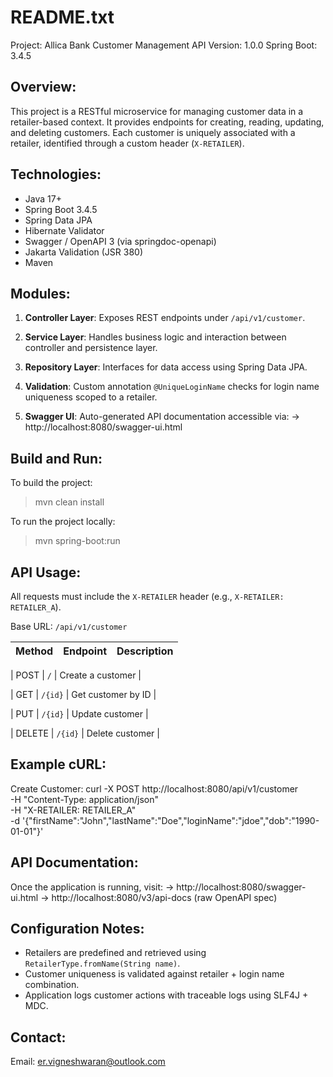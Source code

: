 README.txt
==========

Project: Allica Bank Customer Management API
Version: 1.0.0
Spring Boot: 3.4.5

Overview:
---------
This project is a RESTful microservice for managing customer data in a retailer-based context.
It provides endpoints for creating, reading, updating, and deleting customers.
Each customer is uniquely associated with a retailer, identified through a custom header (`X-RETAILER`).

Technologies:
-------------
- Java 17+
- Spring Boot 3.4.5
- Spring Data JPA
- Hibernate Validator
- Swagger / OpenAPI 3 (via springdoc-openapi)
- Jakarta Validation (JSR 380)
- Maven

Modules:
--------
1. **Controller Layer**: 
   Exposes REST endpoints under `/api/v1/customer`.

2. **Service Layer**:
   Handles business logic and interaction between controller and persistence layer.

3. **Repository Layer**:
   Interfaces for data access using Spring Data JPA.

4. **Validation**:
   Custom annotation `@UniqueLoginName` checks for login name uniqueness scoped to a retailer.

5. **Swagger UI**:
   Auto-generated API documentation accessible via:
   → http://localhost:8080/swagger-ui.html

Build and Run:
--------------
To build the project:
> mvn clean install

To run the project locally:
> mvn spring-boot:run

API Usage:
----------
All requests must include the `X-RETAILER` header (e.g., `X-RETAILER: RETAILER_A`).

Base URL: `/api/v1/customer`

| Method | Endpoint            | Description         |
|--------|---------------------|---------------------|

| POST   | `/`                 | Create a customer   |

| GET    | `/{id}`             | Get customer by ID  |

| PUT    | `/{id}`             | Update customer     |

| DELETE | `/{id}`             | Delete customer     |


Example cURL:
-------------
Create Customer:
curl -X POST http://localhost:8080/api/v1/customer \
  -H "Content-Type: application/json" \
  -H "X-RETAILER: RETAILER_A" \
  -d '{"firstName":"John","lastName":"Doe","loginName":"jdoe","dob":"1990-01-01"}'

API Documentation:
------------------
Once the application is running, visit:
→ http://localhost:8080/swagger-ui.html
→ http://localhost:8080/v3/api-docs (raw OpenAPI spec)

Configuration Notes:
--------------------
- Retailers are predefined and retrieved using `RetailerType.fromName(String name)`.
- Customer uniqueness is validated against retailer + login name combination.
- Application logs customer actions with traceable logs using SLF4J + MDC.

Contact:
--------

Email: er.vigneshwaran@outlook.com

